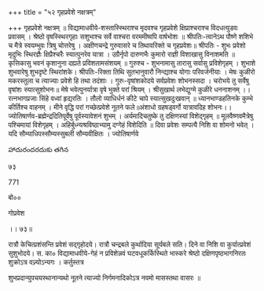 +++
title = "५२ गृहप्रवेशे नक्षत्रम्"

+++
गृहप्रवेशे नक्षत्रम् ॥ विद्यामाधवीये-शस्तास्स्थिराश्च मृदवश्च गृहप्रवेशे क्षिप्राश्चराश्च विदधत्युडवः प्रवासम् । श्रेष्ठो वृषस्स्थिरगृहाः सशुभाश्च सर्वे वाश्चरा वरममीष्वपि वार्षभोशः ॥ श्रीपतिः-त्वानेऽथ पौष्णे शशिभे च मैत्रे स्वयम्भुवः त्रिषु चोत्तरेषु । अक्षीणचन्द्रे गुरुवासरे च तिथावरिक्ते च गृहप्रवेशः॥ श्रीपतिः - शुभः प्रवेशो मृदुभिः स्थिरज्ञैः क्षिप्रैश्चरैः स्यात्पुनरेव यात्रा । उग्रैर्नृपो दारुणभैः कुमारो राज्ञी विशाखासु विनाशमति ॥ कृत्तिकासु भवनं कृशानुना दह्यते प्रविशतामसंशयम् ॥ गुरुश्च - शुभनामासु तारासु सर्वासु प्रविशेगृहम् । शुभाशे शुभवारेषु शुभदृष्टे स्थिरांशके। श्रीपतिः-रिक्ता तिथि सुतभानुवारौ निन्द्याश्च योगाः परिवर्जनीयाः । मेषः कुळीरो मकरस्तुला च त्याज्याः प्रवेशे हि तथा तदंशाः । गुरुः-वृषांशकोदये सर्वप्रवेशः शोभनस्सदा । चरोभये तु सर्वेषु वृषांशः स्यात्सुशोभनः॥ मेषे भवेत्पुनर्यात्रा वृषे भुक्ते परां श्रियम् । श्रीसुखार्थ लभेद्युग्मे कुळीरे धननाशनम् ।। रत्नभागप्रजाः सिंहे वध्वां हृद्यरतिः । तौलो व्याधिर्धनं कीटे चापे स्यात्सुखदुःखवान् ॥ ध्यानभाण्डहतिनके कुम्भे कीर्तिश्च वाहनम् । मीने वृद्धि परां गच्छेत्प्रवेशे नूतने फले॥अंशाधो ग्रहषड्वर्गो यात्रावदिह शोभनः।। ज्योतिषार्णव-ब्रह्मेन्द्रदितिपूर्वेषु पूर्वस्यावेशनं शुभम् । अर्यमादिचतुष्के तु दक्षिणस्यां विशेद्गृहम् ॥ मूलवैष्णवमैत्रेषु पश्चिमायां विशेगृहम् । अहिर्बुध्न्यश्रविष्ठाभ्यामु दग्गेहं विशेदिति ॥ दिवा प्रवेशः सम्पत्यै निशि वा शोमनो भवेत् । यदि सौम्याधिपस्सौम्यस्सुबली सौम्यवीक्षितः । ज्योतिषार्णवे

హాదురందరదుకు తగిన

७३

771

बो००

गोप्रवेश

।। ७३॥

रात्रौ केचित्प्रशंसन्ति प्रवेशं सद्गृहोदये। रात्रौ चन्द्रबले कुर्थादिया सूर्यबले सति। दिने वा निशि वा कुर्यात्प्रवेशं सुशुभोदये। स. का० विद्यामाधवीये-गेहं न प्रविशेन्नवं घटवधूकर्किस्थिते भास्करे श्रेष्ठो दक्षिणपृष्ठभागनिरतः शुक्रोऽत्र वज्र्योऽन्यगः । कर्तुस्तत्र

शुभप्रदान्युपचयस्थानान्यथो नूतने त्याज्यो निर्गमनादिकोऽत्र नवमो मासस्तथा वासरः ॥